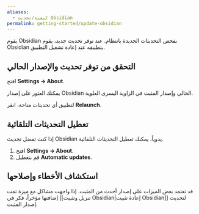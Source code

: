 ```yaml
---
aliases:
  - كيفية/تحديث Obsidian
permalink: getting-started/update-obsidian
---
```


يقوم Obsidian بفحص التحديثات الجديدة بانتظام. عند توفر تحديث جديد، يقوم Obsidian بتطبيقه عند إعادة تشغيل التطبيق.

## التحقق من توفر تحديث والإصدار الحالي

افتح **Settings → About**.

يمكنك العثور على إصدار Obsidian الحالي وإصدار المثبت في الزاوية اليسرى العلوية.

لتطبيق أي تحديثات متاحة، انقر **Relaunch**.

## تعطيل التحديثات التلقائية

إذا كنت تفضل تحديث Obsidian يدوياً، يمكنك تعطيل التحديثات التلقائية.

1. افتح **Settings → About**.
2. قم بتعطيل **Automatic updates**.

## استكشاف الأخطاء وإصلاحها

قد تعتمد بعض الميزات على إصدار أحدث من المثبت. إذا واجهت مشاكل مع ميزة تمت إضافتها مؤخراً، فكر في [[تنزيل وتثبيت Obsidian|إعادة تثبيت Obsidian]] لتحديث إصدار المثبت.
